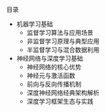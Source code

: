 目录

- 机器学习基础
  - 监督学习算法与应用场景
  - 非监督学习原理与典型应用
  - 半监督学习与混合数据利用
- 神经网络与深度学习基础
  - 神经网络的核心优势
  - 神经元与激活函数
  - 前向与反向传播机制
  - 深度神经网络经典架构解析
  - 深度学习框架生态与实践